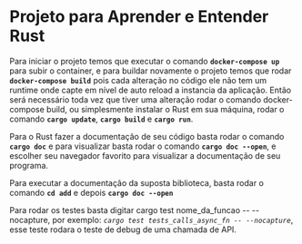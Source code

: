 # Projeto para Aprender e Entender Rust

Para iniciar o projeto temos que executar o comando **`docker-compose up`** para subir o container, e para buildar novamente o projeto temos que rodar **`docker-compose build`** pois cada alteração no código ele não tem um runtime onde capte em nível de auto reload a instancia da aplicação.
Então será necessário toda vez que tiver uma alteração rodar o comando docker-compose build, ou simplesmente instalar o Rust em sua máquina, rodar o comando **`cargo update`**, **`cargo build`** e **`cargo run`**.

Para o Rust fazer a documentação de seu código basta rodar o comando **`cargo doc`** e para visualizar basta rodar o comando **`cargo doc --open`**, e escolher seu navegador favorito para visualizar a documentação de seu programa.

Para executar a documentação da suposta biblioteca, basta rodar o comando **`cd add`** e depois **`cargo doc --open`**

Para rodar os testes basta digitar cargo test nome_da_funcao -- --nocapture, por exemplo: *`cargo test tests_calls_async_fn -- --nocapture`*, esse teste rodara o teste de debug de uma chamada de API.